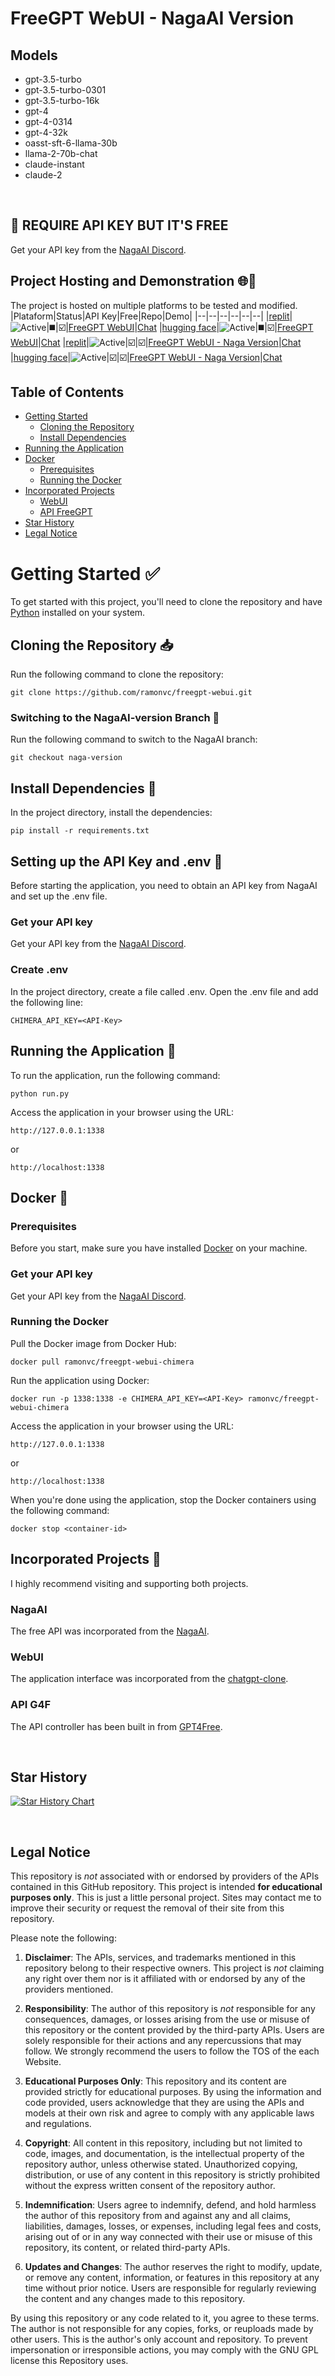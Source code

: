 # FreeGPT WebUI - NagaAI Version

## Models

-   gpt-3.5-turbo
-   gpt-3.5-turbo-0301
-   gpt-3.5-turbo-16k
-   gpt-4
-   gpt-4-0314
-   gpt-4-32k
-   oasst-sft-6-llama-30b
-   llama-2-70b-chat
-   claude-instant
-   claude-2

<br>

## 🔑 <strong>REQUIRE API KEY BUT IT'S FREE</strong>

Get your API key from the [NagaAI Discord](https://discord.naga.ac).

## Project Hosting and Demonstration 🌐🚀

The project is hosted on multiple platforms to be tested and modified.
|Plataform|Status|API Key|Free|Repo|Demo|
|--|--|--|--|--|--|
|[replit](https://replit.com/)|![Active](https://img.shields.io/badge/Active-brightgreen)|◼️|☑️|[FreeGPT WebUI](https://replit.com/@ramonvc/freegpt-webui)|[Chat](https://freegpt-webui.ramonvc.repl.co/chat/)
|[hugging face](https://huggingface.co)|![Active](https://img.shields.io/badge/Active-brightgreen)|◼️|☑️|[FreeGPT WebUI](https://huggingface.co/spaces/monra/freegpt-webui/tree/main)|[Chat](https://huggingface.co/spaces/monra/freegpt-webui)
|[replit](https://replit.com/)|![Active](https://img.shields.io/badge/Active-brightgreen)|☑️|☑️|[FreeGPT WebUI - Naga Version](https://replit.com/@ramonvc/freegpt-webui-chimera)|[Chat](https://freegpt-webui-chimera.ramonvc.repl.co/chat/)
|[hugging face](https://huggingface.co)|![Active](https://img.shields.io/badge/Active-brightgreen)|☑️|☑️|[FreeGPT WebUI - Naga Version](https://huggingface.co/spaces/monra/freegpt-webui-chimera/tree/main)|[Chat](https://huggingface.co/spaces/monra/freegpt-webui-chimera)

## Table of Contents

-   [Getting Started](#getting-started-white_check_mark)
    -   [Cloning the Repository](#cloning-the-repository-inbox_tray)
    -   [Install Dependencies](#install-dependencies-wrench)
-   [Running the Application](#running-the-application-rocket)
-   [Docker](#docker-)
    -   [Prerequisites](#prerequisites)
    -   [Running the Docker](#running-the-docker)
-   [Incorporated Projects](#incorporated-projects-busts_in_silhouette)
    -   [WebUI](#webui)
    -   [API FreeGPT](#api-g4f)
-   [Star History](#star-history)
-   [Legal Notice](#legal-notice)

##

# Getting Started :white_check_mark:

To get started with this project, you'll need to clone the repository and have [Python](https://www.python.org/downloads/) installed on your system.

## Cloning the Repository :inbox_tray:

Run the following command to clone the repository:

```
git clone https://github.com/ramonvc/freegpt-webui.git
```

### Switching to the NagaAI-version Branch :arrows_counterclockwise:

Run the following command to switch to the NagaAI branch:

```
git checkout naga-version
```

## Install Dependencies :wrench:

In the project directory, install the dependencies:

```
pip install -r requirements.txt
```

## Setting up the API Key and .env :key:

Before starting the application, you need to obtain an API key from NagaAI and set up the .env file.

### Get your API key

Get your API key from the [NagaAI Discord](https://discord.naga.ac).

### Create .env

In the project directory, create a file called .env.
Open the .env file and add the following line:

```
CHIMERA_API_KEY=<API-Key>
```

## Running the Application :rocket:

To run the application, run the following command:

```
python run.py
```

Access the application in your browser using the URL:

```
http://127.0.0.1:1338
```

or

```
http://localhost:1338
```

## Docker 🐳

### Prerequisites

Before you start, make sure you have installed [Docker](https://www.docker.com/get-started) on your machine.

### Get your API key

Get your API key from the [NagaAI Discord](https://discord.naga.ac).

### Running the Docker

Pull the Docker image from Docker Hub:

```
docker pull ramonvc/freegpt-webui-chimera
```

Run the application using Docker:

```
docker run -p 1338:1338 -e CHIMERA_API_KEY=<API-Key> ramonvc/freegpt-webui-chimera
```

Access the application in your browser using the URL:

```
http://127.0.0.1:1338
```

or

```
http://localhost:1338
```

When you're done using the application, stop the Docker containers using the following command:

```
docker stop <container-id>
```

## Incorporated Projects :busts_in_silhouette:

I highly recommend visiting and supporting both projects.

### NagaAI

The free API was incorporated from the [NagaAI](https://naga.ac/).

### WebUI

The application interface was incorporated from the [chatgpt-clone](https://github.com/xtekky/chatgpt-clone).

### API G4F

The API controller has been built in from [GPT4Free](https://github.com/xtekky/gpt4free).

<br>

## Star History

[![Star History Chart](https://api.star-history.com/svg?repos=ramonvc/freegpt-webui&type=Timeline)](https://star-history.com/#ramonvc/freegpt-webui&Timeline)

<br>

## Legal Notice

This repository is _not_ associated with or endorsed by providers of the APIs contained in this GitHub repository. This
project is intended **for educational purposes only**. This is just a little personal project. Sites may contact me to
improve their security or request the removal of their site from this repository.

Please note the following:

1. **Disclaimer**: The APIs, services, and trademarks mentioned in this repository belong to their respective owners.
   This project is _not_ claiming any right over them nor is it affiliated with or endorsed by any of the providers
   mentioned.

2. **Responsibility**: The author of this repository is _not_ responsible for any consequences, damages, or losses
   arising from the use or misuse of this repository or the content provided by the third-party APIs. Users are solely
   responsible for their actions and any repercussions that may follow. We strongly recommend the users to follow the
   TOS of the each Website.

3. **Educational Purposes Only**: This repository and its content are provided strictly for educational purposes. By
   using the information and code provided, users acknowledge that they are using the APIs and models at their own risk
   and agree to comply with any applicable laws and regulations.

4. **Copyright**: All content in this repository, including but not limited to code, images, and documentation, is the
   intellectual property of the repository author, unless otherwise stated. Unauthorized copying, distribution, or use
   of any content in this repository is strictly prohibited without the express written consent of the repository
   author.

5. **Indemnification**: Users agree to indemnify, defend, and hold harmless the author of this repository from and
   against any and all claims, liabilities, damages, losses, or expenses, including legal fees and costs, arising out of
   or in any way connected with their use or misuse of this repository, its content, or related third-party APIs.

6. **Updates and Changes**: The author reserves the right to modify, update, or remove any content, information, or
   features in this repository at any time without prior notice. Users are responsible for regularly reviewing the
   content and any changes made to this repository.

By using this repository or any code related to it, you agree to these terms. The author is not responsible for any
copies, forks, or reuploads made by other users. This is the author's only account and repository. To prevent
impersonation or irresponsible actions, you may comply with the GNU GPL license this Repository uses.
